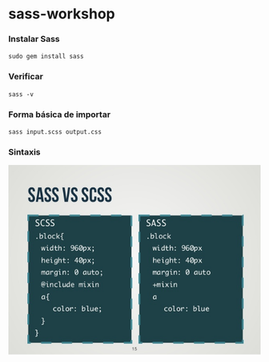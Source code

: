 # sass-workshop

### Instalar Sass

```
sudo gem install sass
```

### Verificar
  
```
sass -v
```

### Forma básica de importar
```
sass input.scss output.css
```

### Sintaxis

![sass-vs-scss](/sass-vs-scss.jpg?raw=true "sass-vs-scss")


